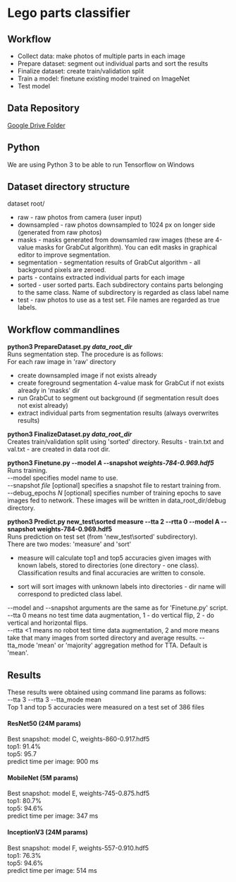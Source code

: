 # Lego parts classifier


## Workflow
* Collect data: make photos of multiple parts in each image
* Prepare dataset: segment out individual parts and sort the results
* Finalize dataset: create train/validation split
* Train a model: finetune existing model trained on ImageNet
* Test model

## Data Repository
[Google Drive Folder](https://drive.google.com/drive/folders/1qJFMb3k_JA_EefiI5HkEDkGxsIrhqmCC?usp=sharing)

## Python
We are using Python 3 to be able to run Tensorflow on Windows

## Dataset directory structure
dataset root/
* raw - raw photos from camera (user input)
* downsampled - raw photos downsampled to 1024 px on longer side (generated from raw photos)
* masks - masks generated from downsamled raw images (these are 4-value masks for GrabCut algorithm). You can edit masks in graphical editor to improve segmentation.
* segmentation - segmentation results of GrabCut algorithm - all background pixels are zeroed.
* parts - contains extracted individual parts for each image
* sorted - user sorted parts. Each subdirectory contains parts belonging to the same class. Name of subdirectory is regarded as class label name
* test - raw photos to use as a test set. File names are regarded as true labels.

## Workflow commandlines

<b>python3 PrepareDataset.py <i>data_root_dir</i></b>\
Runs segmentation step. The procedure is as follows:\
For each raw image in 'raw' directory
* create downsampled image if not exists already
* create foreground segmentation 4-value mask for GrabCut if not exists already in 'masks' dir
* run GrabCut to segment out background (if segmentation result does not exist already) 
* extract individual parts from segmentation results (always overwrites results)

<b>python3 FinalizeDataset.py <i>data_root_dir</i></b>\
Creates train/validation split using 'sorted' directory.
Results - train.txt and val.txt - are created in data root dir.

<b>python3 Finetune.py --model <i>A</i> --snapshot <i>weights-784-0.969.hdf5</i></b>\
Runs training.\
--model specifies model name to use.\
--snapshot <i>file</i> [optional] specifies a snapshot file to restart training from.\
--debug_epochs <i>N</i> [optional] specifies number of training epochs to save images fed to network. These images will be written in data_root_dir/debug directory.
 
<b>python3 Predict.py new_test\sorted measure --tta 2 --rtta 0 --model A --snapshot weights-784-0.969.hdf5</b>\
Runs prediction on test set (from 'new_test\sorted' subdirectory).\
There are two modes: 'measure' and 'sort'
* measure will calculate top1 and top5 accuracies given images with known labels, stored to directories (one directory - one class). Classification results and final accuracies are written to console.

* sort will sort images with unknown labels into directories - dir name will correspond to predicted class label.

--model and --snapshot arguments are the same as for 'Finetune.py' script.\
--tta 0 means no test time data augmentation, 1 - do vertical flip, 2 - do vertical and horizontal flips.\
--rtta <1 means no robot test time data augmentation, 2 and more means take that many images from sorted directory and average results. 
--tta_mode 'mean' or 'majority' aggregation method for TTA. Default is 'mean'.


## Results

These results were obtained using command line params as follows:\
--tta 3 --rtta 3 --tta_mode mean\
Top 1 and top 5 accuracies were measured on a test set of 386 files

#### ResNet50 (24M params)
Best snapshot: model C, weights-860-0.917.hdf5\
top1: 91.4%\
top5: 95.7\
predict time per image: 900 ms 

#### MobileNet (5M params)
Best snapshot: model E, weights-745-0.875.hdf5\
top1: 80.7%\
top5: 94.6%\
predict time per image: 347 ms

#### InceptionV3 (24M params)
Best snapshot: model F, weights-557-0.910.hdf5\
top1: 76.3%\
top5: 94.6%\
predict time per image: 514 ms
